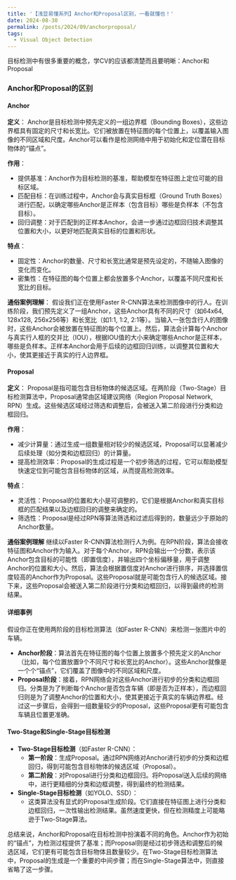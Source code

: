 ```yaml
---
title: '【浅显易懂系列】Anchor和Proposal区别，一看就懂也！'
date: 2024-08-30
permalink: /posts/2024/09/anchorproposal/
tags:
  - Visual Object Detection
---
```


目标检测中有很多重要的概念，学CV的应该都清楚而且要明晰：Anchor和Proposal

### Anchor和Proposal的区别

#### Anchor

**定义**：
Anchor是目标检测中预先定义的一组边界框（Bounding Boxes），这些边界框具有固定的尺寸和长宽比。它们被放置在特征图的每个位置上，以覆盖输入图像的不同区域和尺度。Anchor可以看作是检测网络中用于初始化和定位潜在目标物体的“锚点”。

**作用**：
- 提供基准：Anchor作为目标检测的基准，帮助模型在特征图上定位可能的目标区域。
- 匹配目标：在训练过程中，Anchor会与真实目标框（Ground Truth Boxes）进行匹配，以确定哪些Anchor是正样本（包含目标）哪些是负样本（不包含目标）。
- 回归调整：对于匹配到的正样本Anchor，会进一步通过边框回归技术调整其位置和大小，以更好地匹配真实目标的位置和形状。

**特点**：
- 固定性：Anchor的数量、尺寸和长宽比通常是预先设定的，不随输入图像的变化而变化。
- 密集性：在特征图的每个位置上都会放置多个Anchor，以覆盖不同尺度和长宽比的目标。

**通俗案例理解**：
假设我们正在使用Faster R-CNN算法来检测图像中的行人。在训练阶段，我们预先定义了一组Anchor，这些Anchor具有不同的尺寸（如64x64, 128x128, 256x256等）和长宽比（如1:1, 1:2, 2:1等）。当输入一张包含行人的图像时，这些Anchor会被放置在特征图的每个位置上。然后，算法会计算每个Anchor与真实行人框的交并比（IOU），根据IOU值的大小来确定哪些Anchor是正样本，哪些是负样本。正样本Anchor会用于后续的边框回归训练，以调整其位置和大小，使其更接近于真实的行人边界框。

#### Proposal

**定义**：
Proposal是指可能包含目标物体的候选区域。在两阶段（Two-Stage）目标检测算法中，Proposal通常由区域建议网络（Region Proposal Network, RPN）生成。这些候选区域经过筛选和调整后，会被送入第二阶段进行分类和边框回归。

**作用**：
- 减少计算量：通过生成一组数量相对较少的候选区域，Proposal可以显著减少后续处理（如分类和边框回归）的计算量。
- 提高检测效率：Proposal的生成过程是一个初步筛选的过程，它可以帮助模型快速定位到可能包含目标物体的区域，从而提高检测效率。

**特点**：
- 灵活性：Proposal的位置和大小是可调整的，它们是根据Anchor和真实目标框的匹配结果以及边框回归的调整来确定的。
- 筛选性：Proposal是经过RPN等算法筛选和过滤后得到的，数量远少于原始的Anchor数量。

**通俗案例理解**
继续以Faster R-CNN算法检测行人为例。在RPN阶段，算法会接收特征图和Anchor作为输入。对于每个Anchor，RPN会输出一个分数，表示该Anchor包含目标的可能性（即置信度），并输出四个坐标偏移量，用于调整Anchor的位置和大小。然后，算法会根据置信度对Anchor进行排序，并选择置信度较高的Anchor作为Proposal。这些Proposal就是可能包含行人的候选区域。接下来，这些Proposal会被送入第二阶段进行分类和边框回归，以得到最终的检测结果。

#### 详细事例

假设你正在使用两阶段的目标检测算法（如Faster R-CNN）来检测一张图片中的车辆。

- **Anchor阶段**：算法首先在特征图的每个位置上放置多个预先定义的Anchor（比如，每个位置放置9个不同尺寸和长宽比的Anchor）。这些Anchor就像是一个个“锚点”，它们覆盖了图像中的不同区域和尺度。
- **Proposal阶段**：接着，RPN网络会对这些Anchor进行初步的分类和边框回归。分类是为了判断每个Anchor是否包含车辆（即是否为正样本），而边框回归则是为了调整Anchor的位置和大小，使其更接近于真实的车辆边界框。经过这一步骤后，会得到一组数量较少的Proposal，这些Proposal更有可能包含车辆且位置更准确。

#### Two-Stage和Single-Stage目标检测

- **Two-Stage目标检测**（如Faster R-CNN）：
  - **第一阶段**：生成Proposal。通过RPN网络对Anchor进行初步的分类和边框回归，得到可能包含目标物体的候选区域（Proposal）。
  - **第二阶段**：对Proposal进行分类和边框回归。将Proposal送入后续的网络中，进行更精细的分类和边框调整，得到最终的检测结果。
- **Single-Stage目标检测**（如YOLO、SSD）：
  - 这类算法没有显式的Proposal生成阶段。它们直接在特征图上进行分类和边框回归，一次性输出检测结果。虽然速度更快，但在检测精度上可能略逊于Two-Stage算法。

总结来说，Anchor和Proposal在目标检测中扮演着不同的角色。Anchor作为初始的“锚点”，为检测过程提供了基准；而Proposal则是经过初步筛选和调整后的候选区域，它们更有可能包含目标物体且数量较少。在Two-Stage目标检测算法中，Proposal的生成是一个重要的中间步骤；而在Single-Stage算法中，则直接省略了这一步骤。